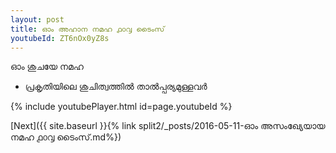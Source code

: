 ```yaml
---
layout: post
title: ഓം അഹാന നമഹ ൧൦൮ ടൈംസ്
youtubeId: ZT6nOx0yZ8s
---
```

 
 
 ഓം ശുചയേ നമഹ 
 
 -  പ്രകൃതിയിലെ ശുചിത്വത്തിൽ താൽപ്പര്യമുള്ളവർ 
 
  
 
  
 
 
 
 
 
 


{% include youtubePlayer.html id=page.youtubeId %}
 
[Next]({{ site.baseurl }}{% link  split2/_posts/2016-05-11-ഓം അസംഖ്യേയായ നമഹ ൧൦൮ ടൈംസ്.md%})
 
